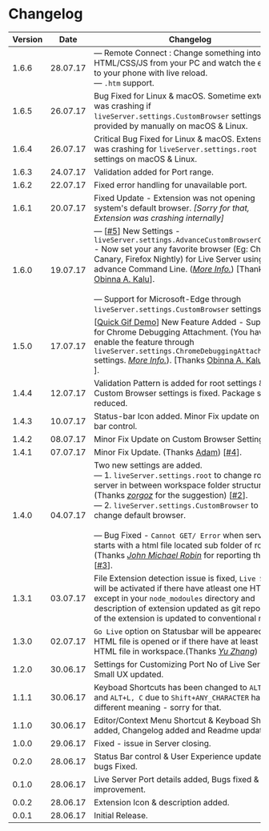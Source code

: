 # Changelog

| Version | Date | Changelog |
|---|---|---|
|1.6.6|28.07.17|&mdash; Remote Connect :  Change something into HTML/CSS/JS from your PC and watch the effect to your phone with live reload.<br> &mdash; `.htm` support.|
|1.6.5|26.07.17|Bug Fixed for Linux & macOS. Sometime extension was crashing if `liveServer.settings.CustomBrowser` settings is not provided by manually on macOS & Linux. |
|1.6.4|26.07.17|Critical Bug Fixed for Linux & macOS. Extension was crashing for `liveServer.settings.root` settings on macOS & Linux. |
|1.6.3| 24.07.17 | Validation added for Port range. |
|1.6.2| 22.07.17 | Fixed error handling for unavailable port. |
|1.6.1|20.07.17|Fixed Update - Extension was not opening system's default browser. _[Sorry for that, Extension was crashing internally]_|
|1.6.0|19.07.17| &mdash; [[#5](https://github.com/ritwickdey/vscode-live-server/issues/5)] New Settings - `liveServer.settings.AdvanceCustomBrowserCmdLine` - Now set your any favorite browser (Eg: Chrome Canary, Firefox Nightly) for Live Server using advance Command Line. (_[More Info.](https://github.com/ritwickdey/vscode-live-server#settings)_) [Thanks [Obinna A. Kalu](https://github.com/obkalu)]. <br><br> &mdash; Support for Microsoft-Edge through `liveServer.settings.CustomBrowser` settings.  |
|1.5.0 | 17.07.17 | [[Quick Gif Demo](./images/Screenshot/ChromeDebugging.gif)] New Feature Added - Support for Chrome Debugging Attachment. (You have to enable the feature through `liveServer.settings.ChromeDebuggingAttachment` settings. _[More Info.](https://github.com/ritwickdey/vscode-live-server#settings)_).  [Thanks [Obinna A. Kalu](https://github.com/obkalu) [[#5](https://github.com/ritwickdey/vscode-live-server/issues/5)] ].
|1.4.4 | 12.07.17 | Validation Pattern is added for root settings & Custom Browser settings is fixed. Package size reduced.
|1.4.3 | 10.07.17 | Status-bar Icon added. Minor Fix update on Status bar control. |
|1.4.2|08.07.17|Minor Fix Update on Custom Browser Setting.|
|1.4.1 | 07.07.17 | Minor Fix Update. (Thanks [Adam](https://github.com/AdamLombard)) [[#4](https://github.com/ritwickdey/vscode-live-server/pull/4)]. |
|1.4.0 | 04.07.17 | Two new settings are added. <br> &mdash; 1. `liveServer.settings.root` to change root of server in between workspace folder structure. (Thanks _[zorgoz](https://github.com/zorgoz)_ for the suggestion) [[#2](https://github.com/ritwickdey/vscode-live-server/issues/2)].<br> &mdash; 2. `liveServer.settings.CustomBrowser` to change default browser.<br> <br> &mdash; Bug Fixed - `Cannot GET/ Error` when server starts with a html file located sub folder of root. (Thanks _[John Michael Robin](https://github.com/jmmrdev)_ for reporting the bug) [[#3](https://github.com/ritwickdey/vscode-live-server/issues/3)].
| 1.3.1 | 03.07.17 | File Extension detection issue is fixed, `Live Server` will be activated if there have atleast one HTML except in your `node_modoules` directory and description of extension updated as git repo name of the extension is updated to conventional name | 
| 1.3.0 | 02.07.17 |`Go Live` option on Statusbar will be appeared if HTML file is opened or if there have at least one HTML file in workspace.(Thanks _[Yu Zhang](https://github.com/neilsustc)_) [[#1](https://github.com/ritwickdey/vscode-live-server/issues/1)].|
| 1.2.0 | 30.06.17 | Settings for Customizing Port No of Live Server. Small UX updated. |
| 1.1.1 | 30.06.17 | Keyboad Shortcuts has been changed to `ALT+L, O` and `ALT+L, C` due to `Shift+ANY_CHARACTER` has different meaning - sorry for that.
| 1.1.0 | 30.06.17 | Editor/Context Menu Shortcut & Keyboad Shortcut added, Changelog added and Readme updated. |
| 1.0.0 | 29.06.17 | Fixed - issue in Server closing. |
| 0.2.0 | 28.06.17 | Status Bar control & User Experience updated and bugs Fixed. |
| 0.1.0 | 28.06.17 | Live Server Port details added, Bugs fixed & improvement. |
| 0.0.2 | 28.06.17 | Extension Icon & description added. |
| 0.0.1 | 28.06.17 | Initial Release. |
